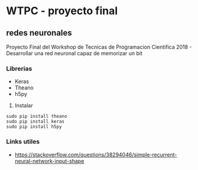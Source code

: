 # WTPC - proyecto final
## redes neuronales
Proyecto Final del Workshop de Tecnicas de Programacion Cientifica 2018 - Desarrollar una red neuronal capaz de memorizar un bit

### Librerias
 * Keras
 * Theano
 * h5py
 1) Instalar
 ```
 sudo pip install theano
 sudo pip install keras
 sudo pip install h5py
```
### Links utiles
* https://stackoverflow.com/questions/38294046/simple-recurrent-neural-network-input-shape

